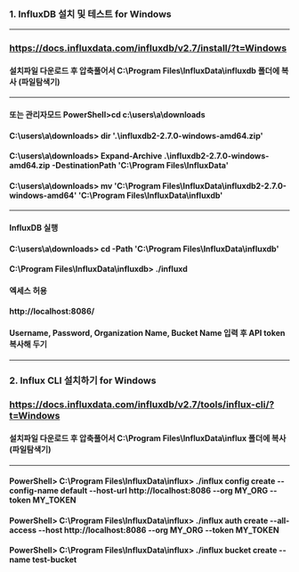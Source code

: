 ### 1. InfluxDB 설치 및 테스트 for Windows
---
### https://docs.influxdata.com/influxdb/v2.7/install/?t=Windows
#### 설치파일 다운로드 후 압축풀어서 C:\Program Files\InfluxData\influxdb 폴더에 복사 (파일탐색기)
---
#### 또는 관리자모드 PowerShell>cd c:\users\a\downloads
#### C:\users\a\downloads> dir '.\influxdb2-2.7.0-windows-amd64.zip'
#### C:\users\a\downloads> Expand-Archive .\influxdb2-2.7.0-windows-amd64.zip -DestinationPath 'C:\Program Files\InfluxData\'
#### C:\users\a\downloads> mv 'C:\Program Files\InfluxData\influxdb2-2.7.0-windows-amd64' 'C:\Program Files\InfluxData\influxdb'
---
#### InfluxDB 실행
#### C:\users\a\downloads> cd -Path 'C:\Program Files\InfluxData\influxdb\'
#### C:\Program Files\InfluxData\influxdb\> ./influxd
#### 엑세스 허용
#### http://localhost:8086/
#### Username, Password, Organization Name, Bucket Name 입력 후 API token 복사해 두기
---
### 2. Influx CLI 설치하기 for Windows
### https://docs.influxdata.com/influxdb/v2.7/tools/influx-cli/?t=Windows
#### 설치파일 다운로드 후 압축풀어서 C:\Program Files\InfluxData\influx 폴더에 복사 (파일탐색기)
---
#### PowerShell> C:\Program Files\InfluxData\influx> ./influx config create --config-name default --host-url http://localhost:8086 --org MY_ORG --token MY_TOKEN
#### PowerShell> C:\Program Files\InfluxData\influx> ./influx auth create --all-access --host http://localhost:8086 --org MY_ORG --token MY_TOKEN 
#### PowerShell> C:\Program Files\InfluxData\influx> ./influx bucket create --name test-bucket
